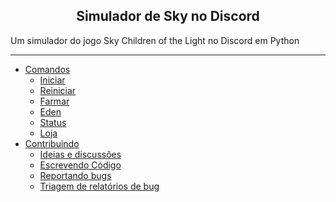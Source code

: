 <h2 align="center">Simulador de Sky no Discord</h2>

Um simulador do jogo Sky Children of the Light no Discord em Python

---

- [Comandos](#comandos)
  - [Iniciar](#iniciar)
  - [Reiniciar](#reiniciar)
  - [Farmar](#farmar)
  - [Eden](#eden)
  - [Status](#status)
  - [Loja](#loja)
- [Contribuindo](#contribuindo)
  - [Ideias e discussões](#ideias-e-discussoes)
  - [Escrevendo Código](#escrevendo-codigo)
  - [Reportando bugs](#reportando-bugs)
  - [Triagem de relatórios de bug](#Triagem-relatorios-de-bug)

